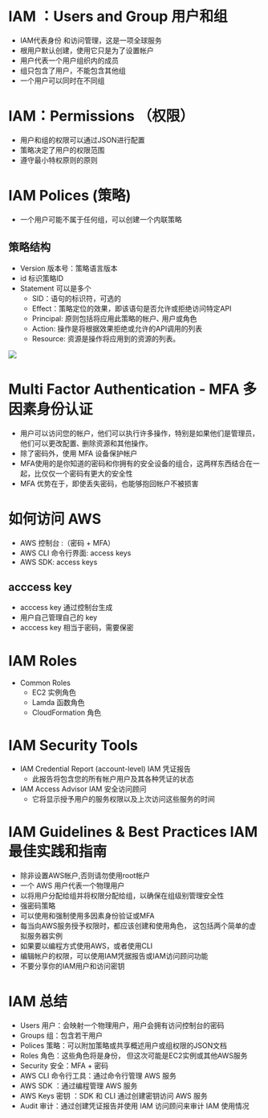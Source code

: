 # IAM ：Users and Group 用户和组

- IAM代表身份 和访问管理，这是一项全球服务
- 根用户默认创建，使用它只是为了设置帐户
- 用户代表一个用户组织内的成员
- 组只包含了用户，不能包含其他组
- 一个用户可以同时在不同组

# IAM：Permissions （权限）

- 用户和组的权限可以通过JSON进行配置
- 策略决定了用户的权限范围
- 遵守最小特权原则的原则

# IAM Polices (策略)

- 一个用户可能不属于任何组，可以创建一个内联策略


## 策略结构

- Version 版本号：策略语言版本
- id 标识策略ID
- Statement 可以是多个
	- SID：语句的标识符，可选的
	- Effect：策略定位的效果，即该语句是否允许或拒绝访问特定API
	- Principal: 原则包括将应用此策略的帐户､ 用户或角色
	- Action: 操作是将根据效果拒绝或允许的API调用的列表
	- Resource: 资源是操作将应用到的资源的列表｡

![](https://mynoteimage.oss-cn-beijing.aliyuncs.com/2023-05-08-084504.png)


# Multi Factor Authentication - MFA 多因素身份认证

- 用户可以访问您的帐户，他们可以执行许多操作，特别是如果他们是管理员，他们可以更改配置､ 删除资源和其他操作｡
- 除了密码外，使用 MFA 设备保护帐户
- MFA使用的是你知道的密码和你拥有的安全设备的组合，这两样东西结合在一起，比仅仅一个密码有更大的安全性
- MFA 优势在于，即使丢失密码，也能够抱回帐户不被损害

# 如何访问 AWS

- AWS 控制台 :（密码 + MFA）
- AWS CLI 命令行界面: access keys
- AWS SDK: access keys

##  acccess key

- acccess key 通过控制台生成
- 用户自己管理自己的 key
- acccess key 相当于密码，需要保密


# IAM Roles 

- Common Roles 
	- EC2 实例角色
	- Lamda 函数角色
	- CloudFormation 角色

# IAM Security Tools 

- IAM Credential Report (account-level) IAM 凭证报告
	- 此报告将包含您的所有帐户用户及其各种凭证的状态 
- IAM Access Advisor IAM 安全访问顾问
	- 它将显示授予用户的服务权限以及上次访问这些服务的时间

# IAM Guidelines & Best Practices IAM最佳实践和指南

- 除非设置AWS帐户,否则请勿使用root帐户
- 一个 AWS 用户代表一个物理用户
- 以将用户分配给组并将权限分配给组，以确保在组级别管理安全性
- 强密码策略
- 可以使用和强制使用多因素身份验证或MFA
- 每当向AWS服务授予权限时，都应该创建和使用角色， 这包括两个简单的虚拟服务器实例
- 如果要以编程方式使用AWS，或者使用CLI
- 编辑帐户的权限，可以使用IAM凭据报告或IAM访问顾问功能
- 不要分享你的IAM用户和访问密钥

# IAM 总结

- Users 用户：会映射一个物理用户，用户会拥有访问控制台的密码
- Groups 组：包含若干用户
- Polices 策略：可以附加策略或共享概述用户或组权限的JSON文档
- Roles 角色：这些角色将是身份， 但这次可能是EC2实例或其他AWS服务
- Security 安全：MFA + 密码
- AWS CLI 命令行工具：通过命令行管理 AWS 服务
- AWS SDK ：通过编程管理 AWS 服务
- AWS Keys 密钥 ：SDK 和 CLI 通过创建密钥访问 AWS 服务
- Audit 审计：通过创建凭证报告并使用 IAM 访问顾问来审计 IAM 使用情况